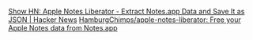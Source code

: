 
[Show HN: Apple Notes Liberator - Extract Notes.app Data and Save It as JSON | Hacker News](https://news.ycombinator.com/item?id=35316679)
[HamburgChimps/apple-notes-liberator: Free your Apple Notes data from Notes.app](https://github.com/HamburgChimps/apple-notes-liberator)
